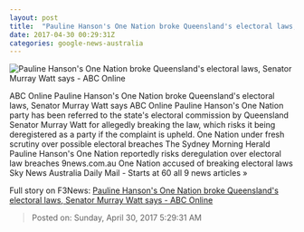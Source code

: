 ```yaml
---
layout: post
title:  "Pauline Hanson's One Nation broke Queensland's electoral laws, Senator Murray Watt says - ABC Online"
date: 2017-04-30 00:29:31Z
categories: google-news-australia
---
```


![Pauline Hanson's One Nation broke Queensland's electoral laws, Senator Murray Watt says - ABC Online](http://www.abc.net.au/news/image/8414616-1x1-700x700.jpg)

ABC Online Pauline Hanson's One Nation broke Queensland's electoral laws, Senator Murray Watt says ABC Online Pauline Hanson's One Nation party has been referred to the state's electoral commission by Queensland Senator Murray Watt for allegedly breaking the law, which risks it being deregistered as a party if the complaint is upheld. One Nation under fresh scrutiny over possible electoral breaches The Sydney Morning Herald Pauline Hanson's One Nation reportedly risks deregulation over electoral law breaches 9news.com.au One Nation accused of breaking electoral laws Sky News Australia Daily Mail - Starts at 60 all 9 news articles »


Full story on F3News: [Pauline Hanson's One Nation broke Queensland's electoral laws, Senator Murray Watt says - ABC Online](http://www.f3nws.com/n/bRDTQC)

> Posted on: Sunday, April 30, 2017 5:29:31 AM
